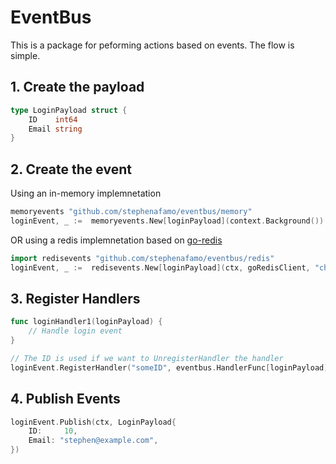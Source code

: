 # EventBus

This is a package for peforming actions based on events. The flow is simple.

## 1. Create the payload

```go
type LoginPayload struct {
    ID    int64
    Email string
}
```

## 2. Create the event

Using an in-memory implemnetation

```go
memoryevents "github.com/stephenafamo/eventbus/memory"
loginEvent, _ :=  memoryevents.New[loginPayload](context.Background())
```

OR using a redis implemnetation based on [go-redis](https://github.com/go-redis/redis/v8)

```go
import redisevents "github.com/stephenafamo/eventbus/redis"
loginEvent, _ :=  redisevents.New[loginPayload](ctx, goRedisClient, "channelName")
```

## 3. Register Handlers

```go
func loginHandler1(loginPayload) {
    // Handle login event
}

// The ID is used if we want to UnregisterHandler the handler
loginEvent.RegisterHandler("someID", eventbus.HandlerFunc[loginPayload](loginHandler1))
```

## 4. Publish Events

```go
loginEvent.Publish(ctx, LoginPayload{
    ID:     10,
    Email: "stephen@example.com",
})
```

